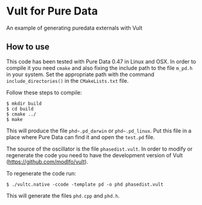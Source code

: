# Vult for Pure Data
An example of generating puredata externals with Vult

## How to use

This code has been tested with Pure Data 0.47 in Linux and OSX. In order to compile it you need `cmake` and also fixing the include path to the file `m_pd.h` in your system. Set the appropriate path with the command `include_directories()` in the `CMakeLists.txt` file.

Follow these steps to compile:
```
$ mkdir build
$ cd build
$ cmake ../
$ make
```

This will produce the file `phd~.pd_darwin` or `phd~.pd_linux`. Put this file in a place where Pure Data can find it and open the `test.pd` file.

The source of the oscillator is the file `phasedist.vult`. In order to modify or regenerate the code you need to have the development version of Vult (https://github.com/modlfo/vult).

To regenerate the code run:
```
$ ./vultc.native -ccode -template pd -o phd phasedist.vult
```

This will generate the files `phd.cpp` and `phd.h`.
